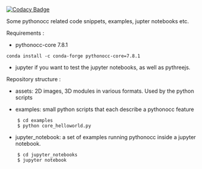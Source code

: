 [![Codacy Badge](https://app.codacy.com/project/badge/Grade/6a7ad7d29ff44acea40ef5f130249557)](https://www.codacy.com/gh/tpaviot/pythonocc-demos/dashboard?utm_source=github.com&amp;utm_medium=referral&amp;utm_content=tpaviot/pythonocc-demos&amp;utm_campaign=Badge_Grade)

Some pythonocc related code snippets, examples, jupter notebooks etc.

Requirements :

* pythonocc-core 7.8.1

````
conda install -c conda-forge pythonocc-core=7.8.1
````

* jupyter if you want to test the jupyter notebooks, as well as pythreejs.

Repository structure :

* assets: 2D images, 3D modules in various formats. Used by the python scripts

* examples: small python scripts that each describe a pythonocc feature
```
    $ cd examples  
    $ python core_helloworld.py
```

* jupyter_notebook: a set of examples running pythonocc inside a jupyter notebook.
```
    $ cd jupyter_notebooks  
    $ jupyter notebook
```
